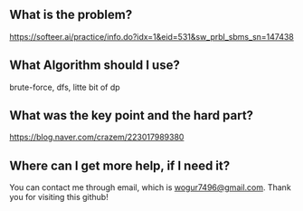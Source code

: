 ## What is the problem?

https://softeer.ai/practice/info.do?idx=1&eid=531&sw_prbl_sbms_sn=147438

## What Algorithm should I use?

brute-force, dfs, litte bit of dp

## What was the key point and the hard part?

https://blog.naver.com/crazem/223017989380 

## Where can I get more help, if I need it?

You can contact me through email, which is wogur7496@gmail.com.
Thank you for visiting this github!

